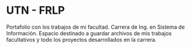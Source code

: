 # UTN - FRLP
Portafolio con los trabajos de mi facultad. 
Carrera de Ing. en Sistema de Información.
Espacio destinado a guardar archivos de mis trabajos facultativos y todo los proyectos desarrollados en la carrera.


